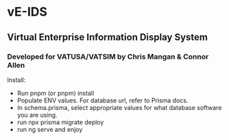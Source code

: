 # vE-IDS
## Virtual Enterprise Information Display System

### Developed for VATUSA/VATSIM by Chris Mangan & Connor Allen

Install:
 - Run pnpm (or pnpm) install
 - Populate ENV values. For database url, refer to Prisma docs.
 - In schema.prisma, select appropriate values for what database software you are using.
 - run npx prisma migrate deploy
 - run ng serve and enjoy